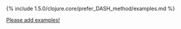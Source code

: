 {% include 1.5.0/clojure.core/prefer_DASH_method/examples.md %}

[Please add examples!](https://github.com/arrdem/grimoire/edit/master/_includes/1.6.0/clojure.core/prefer_DASH_method/examples.md)
